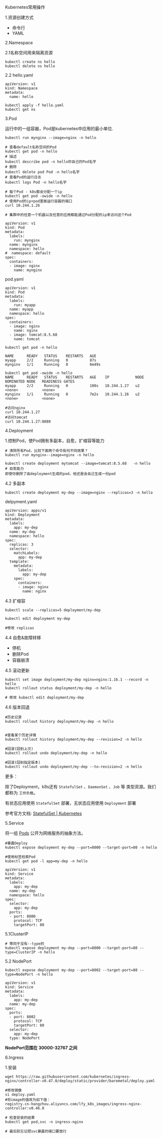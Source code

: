 Kubernetes常用操作

1.资源创建方式

- 命令行
- YAML 

2.Namespace 

2.1名称空间用来隔离资源 

```
kubectl create ns hello
kubectl delete ns hello
```

2.2 hello.yaml

```
apiVersion: v1
kind: Namespace
metadata:
  name: hello
```

```
kubectl apply -f hello.yaml
kubectl get ns
```

3.Pod 

运行中的一组容器，Pod是kubernetes中应用的最小单位. 

```
kubectl run mynginx --image=nginx -n hello

# 查看default名称空间的Pod
kubectl get pod -n hello 
# 描述
kubectl describe pod -n hello你自己的Pod名字
# 删除
kubectl delete pod Pod -n hello名字
# 查看Pod的运行日志
kubectl logs Pod -n hello名字

# 每个Pod - k8s都会分配一个ip
kubectl get pod -owide -n hello
# 使用Pod的ip+pod里面运行容器的端口
curl 10.244.1.26

# 集群中的任意一个机器以及任意的应用都能通过Pod分配的ip来访问这个Pod

```

```
apiVersion: v1
kind: Pod
metadata:
  labels:
    run: mynginx
  name: mynginx
  namespace: hello
#  namespace: default
spec:
  containers:
  - image: nginx
    name: mynginx
```

pod.yaml

```
apiVersion: v1
kind: Pod
metadata:
  labels:
    run: myapp
  name: myapp
  namespace: hello
spec:
  containers:
  - image: nginx
    name: nginx
  - image: tomcat:8.5.68
    name: tomcat
```

```
kubectl get pod -n hello

NAME      READY   STATUS    RESTARTS   AGE
myapp     2/2     Running   0          87s
mynginx   1/1     Running   0          6m49s

kubectl get pod -owide -n hello
NAME      READY   STATUS    RESTARTS   AGE    IP            NODE   NOMINATED NODE   READINESS GATES
myapp     2/2     Running   0          100s   10.244.1.27   u2     <none>           <none>
mynginx   1/1     Running   0          7m2s   10.244.1.26   u2     <none>           <none>

#访问nginx
curl 10.244.1.27
#访问tomcat
curl 10.244.1.27:8080 
```

4.Deployment 

1.控制Pod，使Pod拥有多副本，自愈，扩缩容等能力 

```
# 清除所有Pod，比较下面两个命令有何不同效果？
kubectl run mynginx--image=nginx -n hello

kubectl create deployment mytomcat --image=tomcat:8.5.68   -n hello
# 自愈能力
即使你删除了由deployment生成的pod，他还是会自己生成一份pod

```

4.2 多副本

```
kubectl create deployment my-dep --image=nginx --replicas=3 -n hello
```



delpyment.yaml

```
apiVersion: apps/v1
kind: Deployment
metadata:
  labels:
    app: my-dep
  name: my-dep
  namespace: hello
spec:
  replicas: 3
  selector:
    matchLabels:
      app: my-dep
  template:
    metadata:
      labels:
        app: my-dep
    spec:
      containers:
      - image: nginx
        name: nginx
```

4.3 扩缩容 

```
kubectl scale --replicas=5 deployment/my-dep
```



```
kubectl edit deployment my-dep

#修改 replicas
```

4.4 自愈&故障转移 

- 停机
- 删除Pod
- 容器崩溃

4.5 滚动更新 

```
kubectl set image deployment/my-dep nginx=nginx:1.16.1 --record -n hello
kubectl rollout status deployment/my-dep -n hello

# 修改 kubectl edit deployment/my-dep
```



4.6 版本回退 

```
#历史记录
kubectl rollout history deployment/my-dep -n hello 


#查看某个历史详情
kubectl rollout history deployment/my-dep --revision=2 -n hello

#回滚(回到上次)
kubectl rollout undo deployment/my-dep -n hello

#回滚(回到指定版本)
kubectl rollout undo deployment/my-dep --to-revision=2 -n hello
```

更多：

除了Deployment，k8s还有 `StatefulSet` 、`DaemonSet` 、`Job`  等 类型资源。我们都称为 `工作负载`。

有状态应用使用  `StatefulSet`  部署，无状态应用使用 `Deployment` 部署

参考官方文档: [StatefulSet | Kubernetes](https://kubernetes.io/zh-cn/docs/concepts/workloads/controllers/statefulset/) 

5.Service 

将一组 [Pods](https://kubernetes.io/docs/concepts/workloads/pods/pod-overview/) 公开为网络服务的抽象方法。 

```
#暴露Deploy
kubectl expose deployment my-dep --port=8000 --target-port=80 -n hello 

#使用标签检索Pod
kubectl get pod -l app=my-dep -n hello 
```



```
apiVersion: v1
kind: Service
metadata:
  labels:
    app: my-dep
  name: my-dep
  namespace: hello
spec:
  selector:
    app: my-dep
  ports:
  - port: 8000
    protocol: TCP
    targetPort: 80
```

5.1ClusterIP 

```
# 等同于没有--type的
kubectl expose deployment my-dep --port=8000 --target-port=80 --type=ClusterIP -n hello
```

5.2 NodePort 

```
kubectl expose deployment my-dep --port=8002 --target-port=80 --type=NodePort -n hello
```



```
apiVersion: v1
kind: Service
metadata:
  labels:
    app: my-dep
  name: my-dep
spec:
  ports:
  - port: 8002
    protocol: TCP
    targetPort: 80
  selector:
    app: my-dep
  type: NodePort

```

**NodePort范围在 30000-32767 之间** 

6.Ingress 

1.安装 

```
wget https://raw.githubusercontent.com/kubernetes/ingress-nginx/controller-v0.47.0/deploy/static/provider/baremetal/deploy.yaml

#修改镜像
vi deploy.yaml
#将image的值改为如下值：
registry.cn-hangzhou.aliyuncs.com/lfy_k8s_images/ingress-nginx-controller:v0.46.0

# 检查安装的结果
kubectl get pod,svc -n ingress-nginx

# 最后别忘记把svc暴露的端口要放行
```

